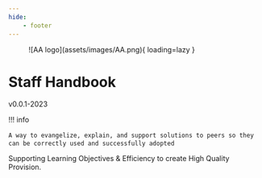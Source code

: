 ```yaml
---
hide:
    - footer
---
```


<figure markdown>
![AA logo](assets/images/AA.png){ loading=lazy }
</figure>

# Staff Handbook

v0.0.1-2023

!!! info

    A way to evangelize, explain, and support solutions to peers so they can be correctly used and successfully adopted

Supporting Learning Objectives & Efficiency to create High Quality Provision.
